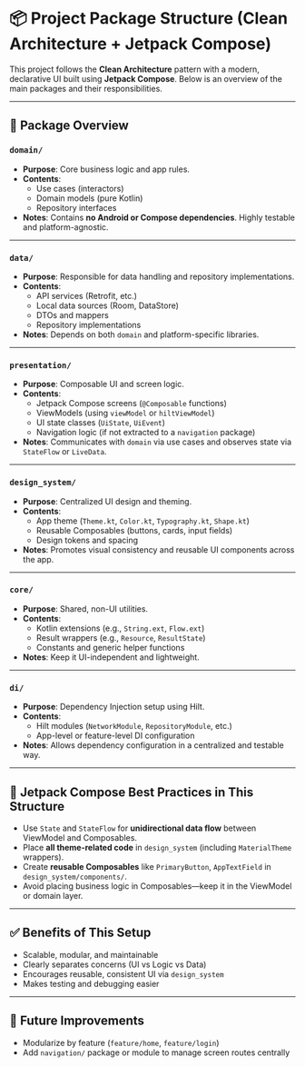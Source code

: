 # 📦 Project Package Structure (Clean Architecture + Jetpack Compose)

This project follows the **Clean Architecture** pattern with a modern, declarative UI built using **Jetpack Compose**. Below is an overview of the main packages and their responsibilities.

---

## 🧱 Package Overview

### `domain/`
- **Purpose**: Core business logic and app rules.
- **Contents**:
    - Use cases (interactors)
    - Domain models (pure Kotlin)
    - Repository interfaces
- **Notes**: Contains **no Android or Compose dependencies**. Highly testable and platform-agnostic.

---

### `data/`
- **Purpose**: Responsible for data handling and repository implementations.
- **Contents**:
    - API services (Retrofit, etc.)
    - Local data sources (Room, DataStore)
    - DTOs and mappers
    - Repository implementations
- **Notes**: Depends on both `domain` and platform-specific libraries.

---

### `presentation/`
- **Purpose**: Composable UI and screen logic.
- **Contents**:
    - Jetpack Compose screens (`@Composable` functions)
    - ViewModels (using `viewModel` or `hiltViewModel`)
    - UI state classes (`UiState`, `UiEvent`)
    - Navigation logic (if not extracted to a `navigation` package)
- **Notes**: Communicates with `domain` via use cases and observes state via `StateFlow` or `LiveData`.

---

### `design_system/`
- **Purpose**: Centralized UI design and theming.
- **Contents**:
    - App theme (`Theme.kt`, `Color.kt`, `Typography.kt`, `Shape.kt`)
    - Reusable Composables (buttons, cards, input fields)
    - Design tokens and spacing
- **Notes**: Promotes visual consistency and reusable UI components across the app.

---

### `core/`
- **Purpose**: Shared, non-UI utilities.
- **Contents**:
    - Kotlin extensions (e.g., `String.ext`, `Flow.ext`)
    - Result wrappers (e.g., `Resource`, `ResultState`)
    - Constants and generic helper functions
- **Notes**: Keep it UI-independent and lightweight.

---

### `di/`
- **Purpose**: Dependency Injection setup using Hilt.
- **Contents**:
    - Hilt modules (`NetworkModule`, `RepositoryModule`, etc.)
    - App-level or feature-level DI configuration
- **Notes**: Allows dependency configuration in a centralized and testable way.

---



## 🧩 Jetpack Compose Best Practices in This Structure

- Use `State` and `StateFlow` for **unidirectional data flow** between ViewModel and Composables.
- Place **all theme-related code** in `design_system` (including `MaterialTheme` wrappers).
- Create **reusable Composables** like `PrimaryButton`, `AppTextField` in `design_system/components/`.
- Avoid placing business logic in Composables—keep it in the ViewModel or domain layer.

---

## ✅ Benefits of This Setup

- Scalable, modular, and maintainable
- Clearly separates concerns (UI vs Logic vs Data)
- Encourages reusable, consistent UI via `design_system`
- Makes testing and debugging easier

---

## 🔄 Future Improvements

- Modularize by feature (`feature/home`, `feature/login`)
- Add `navigation/` package or module to manage screen routes centrally


